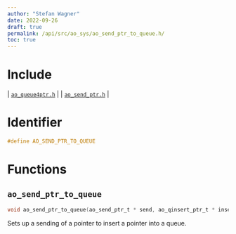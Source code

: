 ```yaml
---
author: "Stefan Wagner"
date: 2022-09-26
draft: true
permalink: /api/src/ao_sys/ao_send_ptr_to_queue.h/
toc: true
---
```


# Include

| [`ao_queue4ptr.h`](ao_queue4ptr.h.md) |
| [`ao_send_ptr.h`](ao_send_ptr.h.md) |

# Identifier

```c
#define AO_SEND_PTR_TO_QUEUE
```

# Functions

## `ao_send_ptr_to_queue`

```c
void ao_send_ptr_to_queue(ao_send_ptr_t * send, ao_qinsert_ptr_t * insert);
```

Sets up a sending of a pointer to insert a pointer into a queue.
